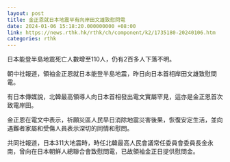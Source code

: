 ```yaml
---
layout: post
title: 金正恩就日本地震罕有向岸田文雄致慰問電
date: 2024-01-06 15:18:20.000000000 +08:00
link: https://news.rthk.hk/rthk/ch/component/k2/1735180-20240106.htm
categories: rthk
---
```


日本能登半島地震死亡人數增至110人，仍有2百多人下落不明。

朝中社報道，領袖金正恩就日本能登半島地震，昨日向日本首相岸田文雄致慰問電。

有日本傳媒說，北韓最高領導人向日本首相發出電文實屬罕見，這亦是金正恩首次致電岸田。

金正恩在電文中表示，祈願災區人民早日消除地震災害後果，恢復安定生活，並向遇難者家屬和受傷人員表示深切的同情和慰問。

共同社報道，日本311大地震時，時任北韓最高人民會議常任委員會委員長金永南，曾向在日本朝鮮人總聯合會致慰問電，已故領袖金正日提供慰問金。
